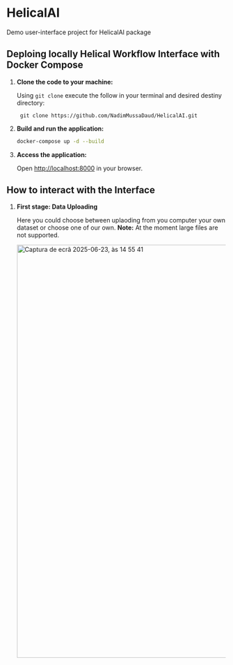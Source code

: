 # HelicalAI
Demo user-interface project for HelicalAI package

## Deploing locally Helical Workflow Interface with Docker Compose

1. **Clone the code to your machine:**

    Using ```git clone``` execute the follow in your terminal and desired destiny directory:

        git clone https://github.com/NadimMussaDaud/HelicalAI.git
    
2. **Build and run the application:**

    ```bash
    docker-compose up -d --build
    ```

3. **Access the application:**

    Open [http://localhost:8000](http://localhost:8000) in your browser.

## How to interact with the Interface

1. **First stage: Data Uploading**

   Here you could choose between uplaoding from you computer your own dataset or choose one of our own.
   **Note:** At the moment large files are not supported.


    <img width="947" alt="Captura de ecrã 2025-06-23, às 14 55 41" src="https://github.com/user-attachments/assets/290c6314-ce57-4c93-ba59-08140bcc60c7" />

